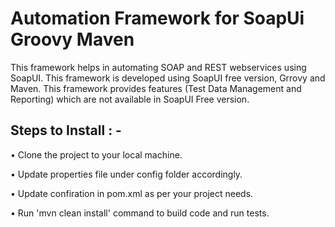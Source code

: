 # Automation Framework for SoapUi Groovy Maven
This framework helps in automating SOAP and REST webservices using SoapUI. This framework is developed using SoapUI free version, Grrovy and Maven. This framework provides features (Test Data Management and Reporting) which are not available in SoapUI Free version.

## Steps to Install : -
•	Clone the project to your local machine.

•	Update properties file under config folder accordingly.

•	Update confiration in pom.xml as per your project needs.

•	Run 'mvn clean install' command to build code and run tests.
